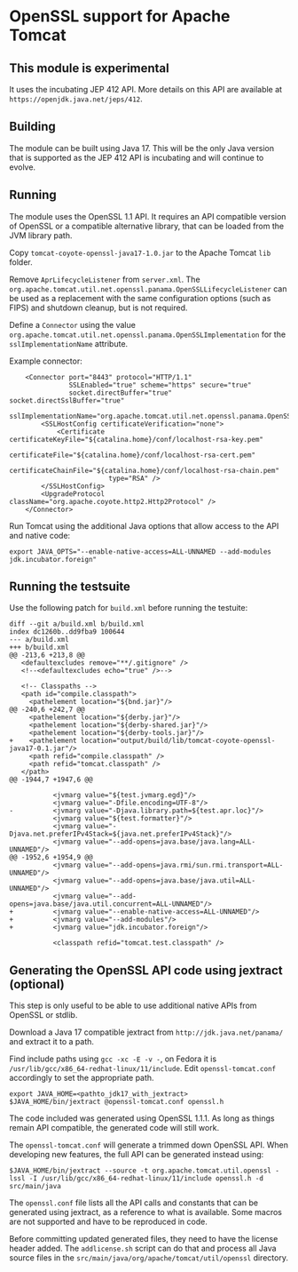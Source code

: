 # OpenSSL support for Apache Tomcat

## This module is experimental

It uses the incubating JEP 412 API. More details on this API are available
at `https://openjdk.java.net/jeps/412`.

## Building

The module can be built using Java 17. This will be the only Java version that
is supported as the JEP 412 API is incubating and will continue to evolve.

## Running

The module uses the OpenSSL 1.1 API. It requires an API compatible version of
OpenSSL or a compatible alternative library, that can be loaded from the JVM
library path.

Copy `tomcat-coyote-openssl-java17-1.0.jar` to the Apache Tomcat `lib` folder.

Remove `AprLifecycleListener` from `server.xml`. The
`org.apache.tomcat.util.net.openssl.panama.OpenSSLLifecycleListener` can be
used as a replacement with the same configuration options (such as FIPS)
and shutdown cleanup, but is not required.

Define a `Connector` using the value
`org.apache.tomcat.util.net.openssl.panama.OpenSSLImplementation` for the
`sslImplementationName` attribute.

Example connector:
```
    <Connector port="8443" protocol="HTTP/1.1"
               SSLEnabled="true" scheme="https" secure="true"
               socket.directBuffer="true" socket.directSslBuffer="true"
               sslImplementationName="org.apache.tomcat.util.net.openssl.panama.OpenSSLImplementation">
        <SSLHostConfig certificateVerification="none">
            <Certificate certificateKeyFile="${catalina.home}/conf/localhost-rsa-key.pem"
                         certificateFile="${catalina.home}/conf/localhost-rsa-cert.pem"
                         certificateChainFile="${catalina.home}/conf/localhost-rsa-chain.pem"
                         type="RSA" />
        </SSLHostConfig>
        <UpgradeProtocol className="org.apache.coyote.http2.Http2Protocol" />
    </Connector>
```

Run Tomcat using the additional Java options that allow access to the API and
native code:
```
export JAVA_OPTS="--enable-native-access=ALL-UNNAMED --add-modules jdk.incubator.foreign"
```

## Running the testsuite

Use the following patch for `build.xml` before running the testuite:
```
diff --git a/build.xml b/build.xml
index dc1260b..dd9fba9 100644
--- a/build.xml
+++ b/build.xml
@@ -213,6 +213,8 @@
   <defaultexcludes remove="**/.gitignore" />
   <!--<defaultexcludes echo="true" />-->

   <!-- Classpaths -->
   <path id="compile.classpath">
     <pathelement location="${bnd.jar}"/>
@@ -240,6 +242,7 @@
     <pathelement location="${derby.jar}"/>
     <pathelement location="${derby-shared.jar}"/>
     <pathelement location="${derby-tools.jar}"/>
+    <pathelement location="output/build/lib/tomcat-coyote-openssl-java17-0.1.jar"/>
     <path refid="compile.classpath" />
     <path refid="tomcat.classpath" />
   </path>
@@ -1944,7 +1947,6 @@

           <jvmarg value="${test.jvmarg.egd}"/>
           <jvmarg value="-Dfile.encoding=UTF-8"/>
-          <jvmarg value="-Djava.library.path=${test.apr.loc}"/>
           <jvmarg value="${test.formatter}"/>
           <jvmarg value="-Djava.net.preferIPv4Stack=${java.net.preferIPv4Stack}"/>
           <jvmarg value="--add-opens=java.base/java.lang=ALL-UNNAMED"/>
@@ -1952,6 +1954,9 @@
           <jvmarg value="--add-opens=java.rmi/sun.rmi.transport=ALL-UNNAMED"/>
           <jvmarg value="--add-opens=java.base/java.util=ALL-UNNAMED"/>
           <jvmarg value="--add-opens=java.base/java.util.concurrent=ALL-UNNAMED"/>
+          <jvmarg value="--enable-native-access=ALL-UNNAMED"/>
+          <jvmarg value="--add-modules"/>
+          <jvmarg value="jdk.incubator.foreign"/>

           <classpath refid="tomcat.test.classpath" />
```

## Generating the OpenSSL API code using jextract (optional)

This step is only useful to be able to use additional native APIs from OpenSSL
or stdlib.

Download a Java 17 compatible jextract from `http://jdk.java.net/panama/` and
extract it to a path.

Find include paths using `gcc -xc -E -v -`, on Fedora it is
`/usr/lib/gcc/x86_64-redhat-linux/11/include`. Edit `openssl-tomcat.conf`
accordingly to set the appropriate path.

```
export JAVA_HOME=<pathto_jdk17_with_jextract>
$JAVA_HOME/bin/jextract @openssl-tomcat.conf openssl.h
```

The code included was generated using OpenSSL 1.1.1. As long as things remain
API compatible, the generated code will still work.

The `openssl-tomcat.conf` will generate a trimmed down OpenSSL API. When
developing new features, the full API can be generated instead using:
```
$JAVA_HOME/bin/jextract --source -t org.apache.tomcat.util.openssl -lssl -I /usr/lib/gcc/x86_64-redhat-linux/11/include openssl.h -d src/main/java
```

The `openssl.conf` file lists all the API calls and constants that can be
generated using jextract, as a reference to what is available. Some macros are
not supported and have to be reproduced in code.

Before committing updated generated files, they need to have the license header
added. The `addlicense.sh` script can do that and process all Java source files
in the `src/main/java/org/apache/tomcat/util/openssl` directory.

